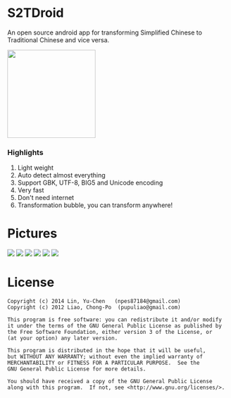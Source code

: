 S2TDroid
========
An open source android app for transforming Simplified Chinese to Traditional Chinese and vice versa.

<a href="https://play.google.com/store/apps/details?id=com.npes87184.s2tdroid.donate">
    <img src="https://play.google.com/intl/en_gb/badges/images/generic/en_badge_web_generic.png" width="200">
</a>

### Highlights

1. Light weight
2. Auto detect almost everything
3. Support GBK, UTF-8, BIG5 and Unicode encoding
4. Very fast
5. Don't need internet
6. Transformation bubble, you can transform anywhere!

Pictures
========
<img src="https://lh3.googleusercontent.com/LkKrxcEImSnGHa7ixWwTs2YUBTKLNmzix2_C05O8eWyRvBm_28CyB56w90xf7lMTNA=w1864-h947-rw">

<img src="https://lh3.googleusercontent.com/Ijahh401M_z1a7nsoNbXJdq1wxVL2r7lQvSuCHSBugWCON-wCp9evV2TRpsk1oo0IfI=w1864-h947-rw">

<img src="http://truth.bahamut.com.tw/s01/201508/c25f40b8d870e3c74f116d1a4935762a.PNG">

<img src="http://truth.bahamut.com.tw/s01/201508/5e5f75926c11df8a03f940b26f794d51.PNG">

<img src="https://lh3.googleusercontent.com/jq1MVoRoy2Jr2gAbyWn928XRo33inJoZweWmRociaRqGlv28YMGGGZ0TS4NG8b_zkak=w1864-h947-rw">

<img src="https://lh3.googleusercontent.com/dqE-AlHL-W-fnDq2Zeb-EyScFncQIy3KzEnztMpgtQzfUtM4EyCXGvjEOmNA_aviwbY=w1864-h947-rw">

License
========
    Copyright (c) 2014 Lin, Yu-Chen   (npes87184@gmail.com)
    Copyright (c) 2012 Liao, Chong-Po  (pupuliao@gmail.com)

    This program is free software: you can redistribute it and/or modify
    it under the terms of the GNU General Public License as published by
    the Free Software Foundation, either version 3 of the License, or
    (at your option) any later version.

    This program is distributed in the hope that it will be useful,
    but WITHOUT ANY WARRANTY; without even the implied warranty of
    MERCHANTABILITY or FITNESS FOR A PARTICULAR PURPOSE.  See the
    GNU General Public License for more details.

    You should have received a copy of the GNU General Public License
    along with this program.  If not, see <http://www.gnu.org/licenses/>.
